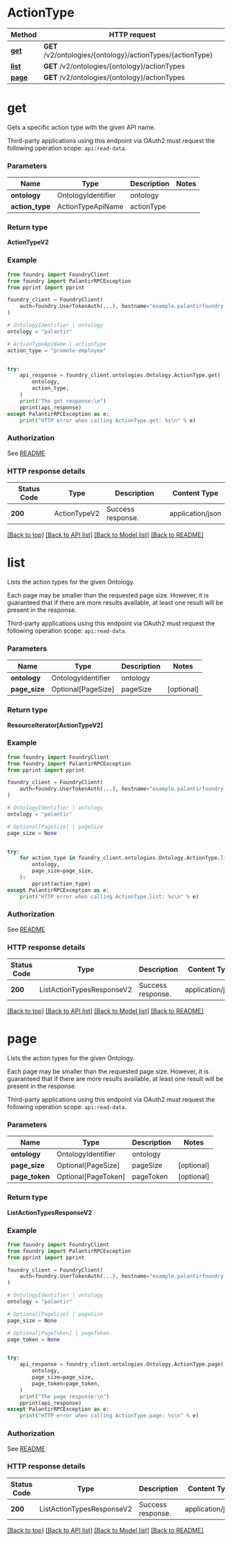 # ActionType

Method | HTTP request |
------------- | ------------- |
[**get**](#get) | **GET** /v2/ontologies/{ontology}/actionTypes/{actionType} |
[**list**](#list) | **GET** /v2/ontologies/{ontology}/actionTypes |
[**page**](#page) | **GET** /v2/ontologies/{ontology}/actionTypes |

# **get**
Gets a specific action type with the given API name.

Third-party applications using this endpoint via OAuth2 must request the following operation scope: `api:read-data`.


### Parameters

Name | Type | Description  | Notes |
------------- | ------------- | ------------- | ------------- |
**ontology** | OntologyIdentifier | ontology |  |
**action_type** | ActionTypeApiName | actionType |  |

### Return type
**ActionTypeV2**

### Example

```python
from foundry import FoundryClient
from foundry import PalantirRPCException
from pprint import pprint

foundry_client = FoundryClient(
    auth=foundry.UserTokenAuth(...), hostname="example.palantirfoundry.com"
)

# OntologyIdentifier | ontology
ontology = "palantir"

# ActionTypeApiName | actionType
action_type = "promote-employee"


try:
    api_response = foundry_client.ontologies.Ontology.ActionType.get(
        ontology,
        action_type,
    )
    print("The get response:\n")
    pprint(api_response)
except PalantirRPCException as e:
    print("HTTP error when calling ActionType.get: %s\n" % e)

```



### Authorization

See [README](../README.md#authorization)

### HTTP response details
| Status Code | Type        | Description | Content Type |
|-------------|-------------|-------------|------------------|
**200** | ActionTypeV2  | Success response. | application/json |

[[Back to top]](#) [[Back to API list]](../../../README.md#documentation-for-api-endpoints) [[Back to Model list]](../../../README.md#documentation-for-models) [[Back to README]](../../../README.md)

# **list**
Lists the action types for the given Ontology.

Each page may be smaller than the requested page size. However, it is guaranteed that if there are more
results available, at least one result will be present in the response.

Third-party applications using this endpoint via OAuth2 must request the following operation scope: `api:read-data`.


### Parameters

Name | Type | Description  | Notes |
------------- | ------------- | ------------- | ------------- |
**ontology** | OntologyIdentifier | ontology |  |
**page_size** | Optional[PageSize] | pageSize | [optional] |

### Return type
**ResourceIterator[ActionTypeV2]**

### Example

```python
from foundry import FoundryClient
from foundry import PalantirRPCException
from pprint import pprint

foundry_client = FoundryClient(
    auth=foundry.UserTokenAuth(...), hostname="example.palantirfoundry.com"
)

# OntologyIdentifier | ontology
ontology = "palantir"

# Optional[PageSize] | pageSize
page_size = None


try:
    for action_type in foundry_client.ontologies.Ontology.ActionType.list(
        ontology,
        page_size=page_size,
    ):
        pprint(action_type)
except PalantirRPCException as e:
    print("HTTP error when calling ActionType.list: %s\n" % e)

```



### Authorization

See [README](../README.md#authorization)

### HTTP response details
| Status Code | Type        | Description | Content Type |
|-------------|-------------|-------------|------------------|
**200** | ListActionTypesResponseV2  | Success response. | application/json |

[[Back to top]](#) [[Back to API list]](../../../README.md#documentation-for-api-endpoints) [[Back to Model list]](../../../README.md#documentation-for-models) [[Back to README]](../../../README.md)

# **page**
Lists the action types for the given Ontology.

Each page may be smaller than the requested page size. However, it is guaranteed that if there are more
results available, at least one result will be present in the response.

Third-party applications using this endpoint via OAuth2 must request the following operation scope: `api:read-data`.


### Parameters

Name | Type | Description  | Notes |
------------- | ------------- | ------------- | ------------- |
**ontology** | OntologyIdentifier | ontology |  |
**page_size** | Optional[PageSize] | pageSize | [optional] |
**page_token** | Optional[PageToken] | pageToken | [optional] |

### Return type
**ListActionTypesResponseV2**

### Example

```python
from foundry import FoundryClient
from foundry import PalantirRPCException
from pprint import pprint

foundry_client = FoundryClient(
    auth=foundry.UserTokenAuth(...), hostname="example.palantirfoundry.com"
)

# OntologyIdentifier | ontology
ontology = "palantir"

# Optional[PageSize] | pageSize
page_size = None

# Optional[PageToken] | pageToken
page_token = None


try:
    api_response = foundry_client.ontologies.Ontology.ActionType.page(
        ontology,
        page_size=page_size,
        page_token=page_token,
    )
    print("The page response:\n")
    pprint(api_response)
except PalantirRPCException as e:
    print("HTTP error when calling ActionType.page: %s\n" % e)

```



### Authorization

See [README](../README.md#authorization)

### HTTP response details
| Status Code | Type        | Description | Content Type |
|-------------|-------------|-------------|------------------|
**200** | ListActionTypesResponseV2  | Success response. | application/json |

[[Back to top]](#) [[Back to API list]](../../../README.md#documentation-for-api-endpoints) [[Back to Model list]](../../../README.md#documentation-for-models) [[Back to README]](../../../README.md)

